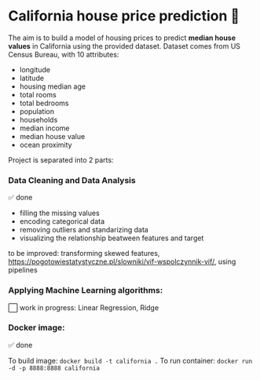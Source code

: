 # California house price prediction :house_with_garden:
The aim is to build a model of housing prices to predict <b>median house values</b> in California using the provided dataset.
Dataset comes from US Census Bureau, with 10 attributes: 
* longitude
* latitude
* housing median age
* total rooms
* total bedrooms
* population
* households
* median income
* median house value
* ocean proximity

Project is separated into 2 parts: 
### Data Cleaning and Data Analysis
:white_check_mark: done

* filling the missing values
* encoding categorical data
* removing outliers and standarizing data
* visualizing the relationship beatween features and target

to be improved: transforming skewed features, https://pogotowiestatystyczne.pl/slowniki/vif-wspolczynnik-vif/, using pipelines
### Applying Machine Learning algorithms:
:white_large_square: 
work in progress: Linear Regression, Ridge

### Docker image:
:white_check_mark: done


To build image:
``` docker build -t california . ```
To run container: 
``` docker run -d -p 8888:8888 california ```
